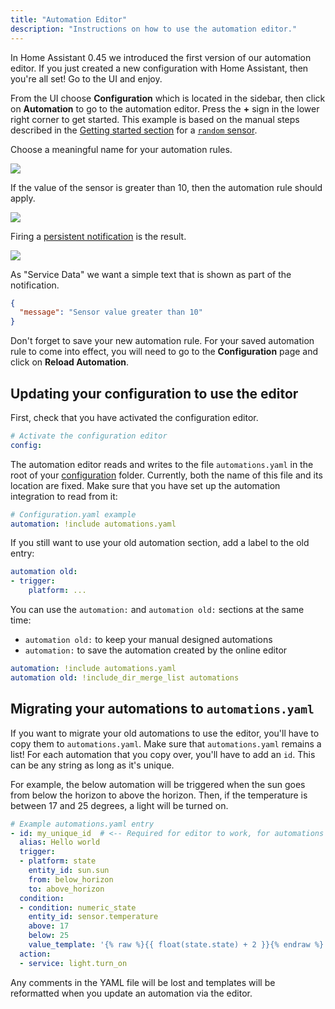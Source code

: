 ```yaml
---
title: "Automation Editor"
description: "Instructions on how to use the automation editor."
---
```


In Home Assistant 0.45 we introduced the first version of our automation editor. If you just created a new configuration with Home Assistant, then you're all set! Go to the UI and enjoy.

From the UI choose **Configuration** which is located in the sidebar, then click on **Automation** to go to the automation editor. Press the **+** sign in the lower right corner to get started. This example is based on the manual steps described in the [Getting started section](/getting-started/automation/) for a [`random` sensor](/integrations/random#sensor).

Choose a meaningful name for your automation rules.

<p class='img'>
  <img src='{{site_root}}/images/docs/automation-editor/new-automation.png' />
</p>

If the value of the sensor is greater than 10, then the automation rule should apply.

<p class='img'>
  <img src='{{site_root}}/images/docs/automation-editor/new-trigger.png' />
</p>

Firing a [persistent notification](/integrations/persistent_notification/) is the result.

<p class='img'>
  <img src='{{site_root}}/images/docs/automation-editor/new-action.png' />
</p>

As "Service Data" we want a simple text that is shown as part of the notification.

```json
{ 
  "message": "Sensor value greater than 10"
}
```

Don't forget to save your new automation rule. For your saved automation rule to come into effect, you will need to go to the **Configuration** page and click on **Reload Automation**.

## Updating your configuration to use the editor

First, check that you have activated the configuration editor.

```yaml
# Activate the configuration editor
config:
```

The automation editor reads and writes to the file `automations.yaml` in the root of your [configuration](/docs/configuration/) folder. 
Currently, both the name of this file and its location are fixed.
Make sure that you have set up the automation integration to read from it:

```yaml
# Configuration.yaml example
automation: !include automations.yaml
```

If you still want to use your old automation section, add a label to the old entry:

```yaml
automation old:
- trigger:
    platform: ...
```

You can use the `automation:` and `automation old:` sections at the same time:
 - `automation old:` to keep your manual designed automations
 - `automation:` to save the automation created by the online editor

```yaml
automation: !include automations.yaml
automation old: !include_dir_merge_list automations
```


## Migrating your automations to `automations.yaml`

If you want to migrate your old automations to use the editor, you'll have to copy them to `automations.yaml`. Make sure that `automations.yaml` remains a list! For each automation that you copy over, you'll have to add an `id`. This can be any string as long as it's unique.

For example, the below automation will be triggered when the sun goes from below the horizon to above the horizon. Then, if the temperature is between 17 and 25 degrees, a light will be turned on.

```yaml
# Example automations.yaml entry
- id: my_unique_id  # <-- Required for editor to work, for automations created with the editor the id will be automatically generated.
  alias: Hello world
  trigger:
  - platform: state 
    entity_id: sun.sun
    from: below_horizon
    to: above_horizon
  condition:
  - condition: numeric_state
    entity_id: sensor.temperature
    above: 17
    below: 25
    value_template: '{% raw %}{{ float(state.state) + 2 }}{% endraw %}'
  action:
  - service: light.turn_on
```

<div class='note'>
Any comments in the YAML file will be lost and templates will be reformatted when you update an automation via the editor.
</div>
